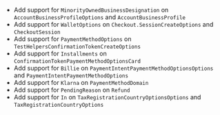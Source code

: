 * Add support for `MinorityOwnedBusinessDesignation` on `AccountBusinessProfileOptions` and `AccountBusinessProfile`
* Add support for `WalletOptions` on `Checkout.SessionCreateOptions` and `CheckoutSession`
* Add support for `PaymentMethodOptions` on `TestHelpersConfirmationTokenCreateOptions`
* Add support for `Installments` on `ConfirmationTokenPaymentMethodOptionsCard`
* Add support for `Billie` on `PaymentIntentPaymentMethodOptionsOptions` and `PaymentIntentPaymentMethodOptions`
* Add support for `Klarna` on `PaymentMethodDomain`
* Add support for `PendingReason` on `Refund`
* Add support for `In` on `TaxRegistrationCountryOptionsOptions` and `TaxRegistrationCountryOptions`